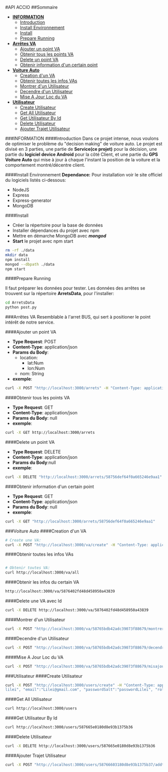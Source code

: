 #API ACCIO
##Sommaire

- [**INFORMATION**](#INFORMATION)
	- [Introduction](#Introduction)
	- [Install Environnement](#Install-Environnement)
	- [Install]()
	- [Prepare Running]()
- [**Arrêtes VA**]()
	- [Ajouter un point VA]()
	- [Obtenir tous les points VA]()
	- [Delete un point VA]()
	- [Obtenir information d'un certain point]()
- [**Voiture Auto**]()
	- [Creation d'un VA]()
	- [Obtenir toutes les infos VAs]()	
	- [Montrer d'un Utilisateur]()
	- [Decendre d'un Utilisateur]()
	- [Mise A Jour Loc du VA](#Mise-A-jour-Loc-du-VA)
- [**Utilisateur**]()
	- [Create Utilisateur]()
	- [Get All Utilisateur]()
	- [Get Utilisateur By Id]()
	- [Delete Utilisateur]()
	- [Ajouter Trajet Utilisateur]()




###INFORMATION
####Introduction
Dans ce projet intense, nous voulons de optimiser le problème du "decision making" de voiture auto. Le projet est divisé en 3 parties, une partie de **Service(ce projet)** pour la décision, une partie du **logiciel device Android** pour la côté Client, et une partie du **GPS Voiture Auto** qui mise à jour à chaque l'instant la position de la voiture et la comportement montré/décentre client. 

####Install Environnement
__Dependance:__
Pour installation voir le site officiel du logiciels listés ci-dessous:
 
- NodeJS
- Express
- Express-generator
- MongoDB

####Install

- Créer la répertoire pour la base de données
- Installer dépendances du projet avec npm
- Mettre en démarche MongoDB avec ___mongod___ 
- **Start** le projet avec npm start

~~~bash
rm -rf ./data
mkdir data
npm install
mongod --dbpath ./data 
npm start
~~~


####Prepare Running

Il faut préparer les données pour tester. Les données des arrêtes se trouvent sur la répertoire **ArretsData**, pour l'installer: 

~~~bash
cd ArretsData
python post.py
~~~




###Arrêtes VA
Resemblable à l'arret BUS, qui sert à positioner le point intérêt de notre service.

####Ajouter un point VA

- **Type Request**: POST
- **Content-Type**: application/json
- **Params du Body**:
	- location: 
		- lat:Num
		- lon:Num
	- nom: String
- **exemple**:

~~~bash
curl -X POST "http://localhost:3000/arrets" -H "Content-Type: application/json" -d '{"location":{"lat":49.18165,"lon":-0.34709},"nom":"Le Dôme"}'
~~~

####Obtenir tous les points VA

- **Type Request**: GET
- **Content-Type**: application/json
- **Params du Body**: null
- **exemple**:

~~~bash
curl -X GET http://localhost:3000/arrets
~~~

####Delete un point VA
- **Type Request**: DELETE
- **Content-Type**: application/json
- **Params du Body**:null
- **exemple**:

~~~bash
curl -X DELETE "http://localhost:3000/arrets/58756def64f0a665246e9aa1"
~~~



####Obtenir information d'un certain point

- **Type Request**: GET
- **Content-Type**: application/json
- **Params du Body**: null
- **exemple**:

~~~bash
curl -X GET "http://localhost:3000/arrets/58756def64f0a665246e9aa1"
~~~

###Voiture Auto
####Creation d'un VA

~~~bash
# Create une VA:
curl -X POST "http://localhost:3000/va/create" -H "Content-Type: application/json" -d '{"loc":{"lat":49.18165,"lon":-0.34709},"nbrPersonne":1, "capacite":7, "dispo": true, "onMovement": true}'
~~~
####Obtenir toutes les infos VAs	

~~~bash

# Obtenir toutes VA:
curl http://localhost:3000/va/all
~~~

####Obtenir les infos du certain VA

~~~bash
http://localhost:3000/va/5876402fd48d458950a43839
~~~

####Delete une VA avec Id

~~~bash
curl -X DELETE http://localhost:3000/va/5876402fd48d458950a43839
~~~


####Montrer d'un Utilisateur

~~~bash
curl -X POST "http://localhost:3000/va/58765bdb42adc39073f88679/montrer" -H "Content-Type: application/json" -d '{"loc":{"lat":49.18165,"lon":-0.44}, "newClient":"58766603180d8e93b1375b37", "newTrajetVa":[{"lon":111,"lat":111},{"lon":2,"lat":222}], "trajetUserID":"58766603180d8e93b1375b37"}'
~~~

####Decendre d'un Utilisateur

~~~bash
curl -X POST "http://localhost:3000/va/58765bdb42adc39073f88679/decendre" -H "Content-Type: application/json" -d '{"loc":{"lat":49.18165,"lon":-0.45}, "newClient":"58766603180d8e93b1375b37", "newTrajetVa":[{"lon":111,"lat":111},{"lon":2,"lat":222}], "trajetUserID":"58766603180d8e93b1375b37"}'
~~~
####Mise A Jour Loc du VA

~~~bash
curl -X POST "http://localhost:3000/va/58765bdb42adc39073f88679/misajour" -H "Content-Type: application/json" -d '{"loc":{"lat":49.18165,"lon":-0.45}, "newTrajetVa":[{"lon":111,"lat":111},{"lon":2,"lat":333}]}'
~~~



###Utilisateur
####Create Utilisateur

~~~bash
curl -X POST "http://localhost:3000/users/create" -H "Content-Type: application/json" -d '{"username":"
lilei", "email":"Lilei@gmail.com", "passwordSalt":"passwordLilei", "role":"0"}'
~~~


####Get All Utilisateur

~~~bash
curl http://localhost:3000/users
~~~

####Get Utilisateur By Id

~~~bash
curl http://localhost:3000/users/587665e0180d8e93b1375b36
~~~

####Delete Utilisateur

~~~bash
curl -X DELETE http://localhost:3000/users/587665e0180d8e93b1375b36
~~~

####Ajouter Trajet Utilisateur

~~~bash
curl -X POST "http://localhost:3000/users/58766603180d8e93b1375b37/addtrajet" -H "Content-Type: application/json" -d '{"depart":{"lon":123,"lat":456},"arrivee":{"lon":321,"lat":543}, "reserve":false, "timeStamp":3333, "maxAttant":44444}'
~~~








